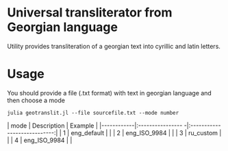 # Universal transliterator from Georgian language
Utility provides transliteration of a georgian text into cyrillic and latin letters.

# Usage
You should provide a file (.txt format) with text in georgian language and then choose a mode
```
julia geotranslit.jl --file sourcefile.txt --mode number
```
|    mode    |   Description     |   Example                    |
|------------|:---------------- -|:----------------------------:|
|      1     | eng_default       |                              |
|      2     | eng_ISO_9984      |                              |
|      3     | ru_custom         |                              |
|      4     | eng_ISO_9984      |                              |
